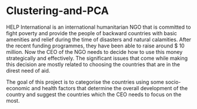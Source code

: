 # Clustering-and-PCA
HELP International is an international humanitarian NGO that is committed to fight poverty and provide the people of backward countries with basic amenities and relief during the time of disasters and natural calamities. After the recent funding programmes, they have been able to raise around $ 10 million. Now the CEO of the NGO needs to decide how to use this money strategically and effectively. The significant issues that come while making this decision are mostly related to choosing the countries that are in the direst need of aid. 

The goal of this project is to categorise the countries using some socio-economic and health factors that determine the overall development of the country and suggest the countries which the CEO needs to focus on the most.  
